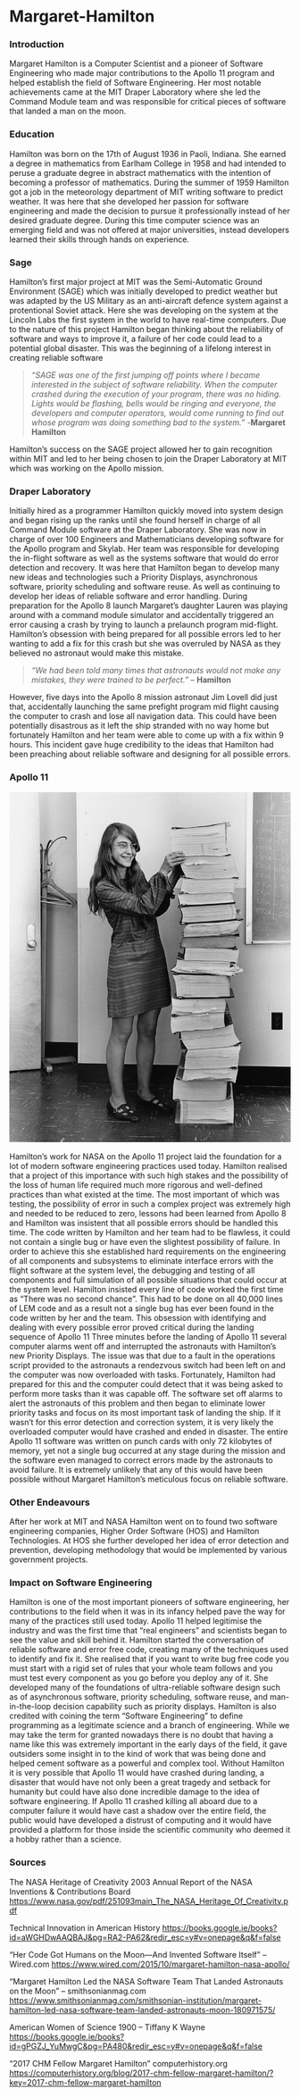 # Margaret-Hamilton
### Introduction 
Margaret Hamilton is a Computer Scientist and a pioneer of Software Engineering who made major contributions to the Apollo 11 program and helped establish the field of Software Engineering. 
Her most notable achievements came at the MIT Draper Laboratory where she led the Command Module team and was responsible for critical pieces of software that landed a man on the moon. 


### Education
Hamilton was born on the 17th of August 1936 in Paoli, Indiana. She earned a degree in mathematics from Earlham College in 1958 and had intended to peruse a graduate degree in abstract mathematics with the intention of becoming a professor of mathematics. 
During the summer of 1959 Hamilton got a job in the meteorology department of MIT writing software to predict weather. It was here that she developed her passion for software engineering and made the decision to pursue it professionally instead of her desired graduate degree. During this time computer science was an emerging field and was not offered at major universities, instead developers learned their skills through hands on experience. 

### Sage
Hamilton’s first major project at MIT was the Semi-Automatic Ground Environment (SAGE) which was initially developed to predict weather but was adapted by the US Military as an anti-aircraft defence system against a protentional Soviet attack. Here she was developing on the system at the Lincoln Labs the first system in the world to have real-time computers. Due to the nature of this project Hamilton began thinking about the reliability of software and ways to improve it, a failure of her code could lead to a potential global disaster. This was the beginning of a lifelong interest in creating reliable software


>*“SAGE was one of the first jumping off points where I became interested in the subject of software reliability.  When the computer crashed during the execution of your program, there was no hiding. Lights would be flashing, bells would be ringing and everyone, the developers and computer operators, would come running to find out whose program was doing something bad to the system.”*
>-**Margaret Hamilton**


Hamilton’s success on the SAGE project allowed her to gain recognition within MIT and led to her being chosen to join the Draper Laboratory at MIT which was working on the Apollo mission.

### Draper Laboratory 
Initially hired as a programmer Hamilton quickly moved into system design and began rising up the ranks until she found herself in charge of all Command Module software at the Draper Laboratory. She was now in charge of over 100 Engineers and Mathematicians developing software for the Apollo program and Skylab. Her team was responsible for developing the in-flight software as well as the systems software that would do error detection and recovery. 
It was here that Hamilton began to develop many new ideas and technologies such a Priority Displays, asynchronous software, priority scheduling and software reuse.  As well as continuing to develop her ideas of reliable software and error handling.
During preparation for the Apollo 8 launch Margaret’s daughter Lauren was playing around with a command module simulator and accidentally triggered an error causing a crash by trying to launch a prelaunch program mid-flight. Hamilton’s obsession with being prepared for all possible errors led to her wanting to add a fix for this crash but she was overruled by NASA as they believed no astronaut would make this mistake. 


>*“We had been told many times that astronauts would not make any mistakes, they were trained to be perfect.”* – **Hamilton**

However, five days into the Apollo 8 mission astronaut Jim Lovell did just that, accidentally launching the same prefight program mid flight causing the computer to crash and lose all navigation data. This could have been potentially disastrous as it left the ship stranded with no way home but fortunately Hamilton and her team were able to come up with a fix within 9 hours. This incident gave huge credibility to the ideas that Hamilton had been preaching about reliable software and designing for all possible errors. 

### Apollo 11

![Hamilton in 1969, standing next to listings of the software she and her MIT team produced for the Apollo project](Margaret_Hamilton.jpg)

Hamilton’s work for NASA on the Apollo 11 project laid the foundation for a lot of modern software engineering practices used today. Hamilton realised that a project of this importance with such high stakes and the possibility of the loss of human life required much more rigorous and well-defined practices than what existed at the time. The most important of which was testing, the possibility of error in such a complex project was extremely high and needed to be reduced to zero, lessons had been learned from Apollo 8 and Hamilton was insistent that all possible errors should be handled this time. 
The code written by Hamilton and her team had to be flawless, it could not contain a single bug or have even the slightest possibility of failure. In order to achieve this she established hard requirements on the engineering of all components and subsystems to eliminate interface errors with the flight software at the system level, the debugging and testing of all components and full simulation of all possible situations that could occur at the system level. Hamilton insisted every line of code worked the first time as “There was no second chance”. This had to be done on all 40,000 lines of LEM code and as a result not a single bug has ever been found in the code written by her and the team.
This obsession with identifying and dealing with every possible error proved critical during the landing sequence of Apollo 11
Three minutes before the landing of Apollo 11 several computer alarms went off and interrupted the astronauts with Hamilton’s new Priority Displays. The issue was that due to a fault in the operations script provided to the astronauts a rendezvous switch had been left on and the computer was now overloaded with tasks. Fortunately, Hamilton had prepared for this and the computer could detect that it was being asked to perform more tasks than it was capable off. The software set off alarms to alert the astronauts of this problem and then began to eliminate lower priority tasks and focus on its most important task of landing the ship. If it wasn’t for this error detection and correction system, it is very likely the overloaded computer would have crashed and ended in disaster.
The entire Apollo 11 software was written on punch cards with only 72 kilobytes of memory, yet not a single bug occurred at any stage during the mission and the software even managed to correct errors made by the astronauts to avoid failure. It is extremely unlikely that any of this would have been possible without Margaret Hamilton’s meticulous focus on reliable software.

### Other Endeavours 

After her work at MIT and NASA Hamilton went on to found two software engineering companies, Higher Order Software (HOS) and Hamilton Technologies. At HOS she further developed her idea of error detection and prevention, developing methodology that would be implemented by various government projects. 

### Impact on Software Engineering

Hamilton is one of the most important pioneers of software engineering, her contributions to the field when it was in its infancy helped pave the way for many of the practices still used today. Apollo 11 helped legitimise the industry and was the first time that “real engineers” and scientists began to see the value and skill behind it. 
Hamilton started the conversation of reliable software and error free code, creating many of the techniques used to identify and fix it. She realised that if you want to write bug free code you must start with a rigid set of rules that your whole team follows and you must test every component as you go before you deploy any of it. 
She developed many of the foundations of ultra-reliable software design such as of asynchronous software, priority scheduling, software reuse, and man-in-the-loop decision capability such as priority displays. 
Hamilton is also credited with coining the term “Software Engineering” to define programming as a legitimate science and a branch of engineering. While we may take the term for granted nowadays there is no doubt that having a name like this was extremely important in the early days of the field, it gave outsiders some insight in to the kind of work that was being done and helped cement software as a powerful and complex tool.
Without Hamilton it is very possible that Apollo 11 would have crashed during landing, a disaster that would have not only been a great tragedy and setback for humanity but could have also done incredible damage to the idea of software engineering. If Apollo 11 crashed killing all aboard due to a computer failure it would have cast a shadow over the entire field, the public would have developed a distrust of computing and it would have provided a platform for those inside the scientific community who deemed it a hobby rather than a science. 

### Sources 

The NASA Heritage of Creativity 2003 Annual Report of the NASA Inventions & Contributions Board
https://www.nasa.gov/pdf/251093main_The_NASA_Heritage_Of_Creativity.pdf

Technical Innovation in American History
https://books.google.ie/books?id=aWGHDwAAQBAJ&pg=RA2-PA62&redir_esc=y#v=onepage&q&f=false

“Her Code Got Humans on the Moon—And Invented Software Itself” – Wired.com 
https://www.wired.com/2015/10/margaret-hamilton-nasa-apollo/

“Margaret Hamilton Led the NASA Software Team That Landed Astronauts on the Moon” – smithsonianmag.com
https://www.smithsonianmag.com/smithsonian-institution/margaret-hamilton-led-nasa-software-team-landed-astronauts-moon-180971575/

American Women of Science 1900 – Tiffany K Wayne
https://books.google.ie/books?id=gPGZJ_YuMwgC&pg=PA480&redir_esc=y#v=onepage&q&f=false

“2017 CHM Fellow Margaret Hamilton” computerhistory.org
https://computerhistory.org/blog/2017-chm-fellow-margaret-hamilton/?key=2017-chm-fellow-margaret-hamilton




